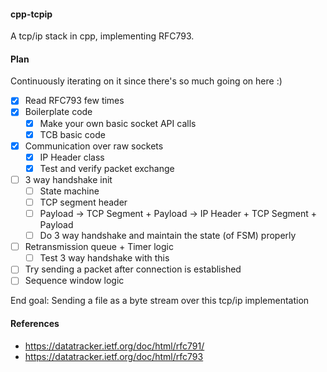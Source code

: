 #### cpp-tcpip

A tcp/ip stack in cpp, implementing RFC793.

#### Plan

Continuously iterating on it since there's so much going on here :)

- [x] Read RFC793 few times
- [x] Boilerplate code
    - [x] Make your own basic socket API calls
    - [x] TCB basic code
- [x] Communication over raw sockets
    - [x] IP Header class
    - [x] Test and verify packet exchange
- [ ] 3 way handshake init
    - [ ] State machine
    - [ ] TCP segment header
    - [ ] Payload -> TCP Segment + Payload -> IP Header + TCP Segment + Payload
    - [ ] Do 3 way handshake and maintain the state (of FSM) properly
- [ ] Retransmission queue + Timer logic
    - [ ] Test 3 way handshake with this
- [ ] Try sending a packet after connection is established
- [ ] Sequence window logic

End goal: Sending a file as a byte stream over this tcp/ip implementation

#### References
 - https://datatracker.ietf.org/doc/html/rfc791/
 - https://datatracker.ietf.org/doc/html/rfc793
